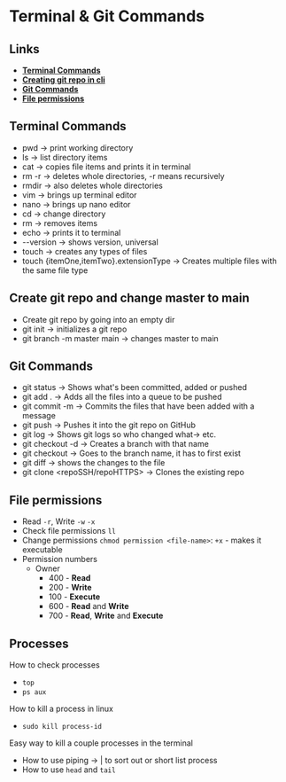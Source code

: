 # Terminal & Git Commands

## Links

- **[Terminal Commands](#terminal-commands)**
- **[Creating git repo in cli](#create-git-repo-and-change-master-to-main)**
- **[Git Commands](#git-commands)**
- **[File permissions](#file-permissions)**

## Terminal Commands

- pwd -> print working directory
- ls -> list directory items
- cat -> copies file items and prints it in terminal
- rm -r -> deletes whole directories, -r means recursively
- rmdir -> also deletes whole directories
- vim -> brings up terminal editor
- nano -> brings up nano editor
- cd -> change directory
- rm -> removes items
- echo -> prints it to terminal
- --version -> shows version, universal
- touch -> creates any types of files
- touch {itemOne,itemTwo}.extensionType -> Creates multiple files with the same file type

## Create git repo and change master to main

- Create git repo by going into an empty dir
- git init -> initializes a git repo
- git branch -m master main -> changes master to main

## Git Commands

- git status -> Shows what's been committed, added or pushed
- git add . -> Adds all the files into a queue to be pushed
- git commit -m -> Commits the files that have been added with a message
- git push -> Pushes it into the git repo on GitHub
- git log -> Shows git logs so who changed what-> etc.
- git checkout -d <insertNameHere> -> Creates a branch with that name
- git checkout <branchName> -> Goes to the branch name, it has to first exist
- git diff -> shows the changes to the file
- git clone <repoSSH/repoHTTPS> -> Clones the existing repo

## File permissions

- Read `-r`, Write `-w` `-x`
- Check file permissions `ll`
- Change permissions `chmod permission <file-name>`: `+x` - makes it executable
- Permission numbers
  - Owner
    - 400 - **Read**
    - 200 - **Write**
    - 100 - **Execute**
    - 600 - **Read** and **Write**
    - 700 - **Read**, **Write** and **Execute**

## Processes

How to check processes
- `top`
- `ps aux`

How to kill a process in linux
- `sudo kill process-id`

Easy way to kill a couple processes in the terminal

- How to use piping -> | to sort out or short list process
- How to use `head` and `tail`



